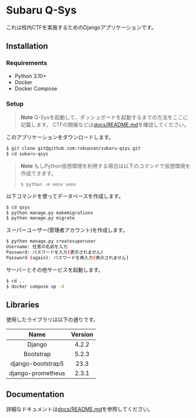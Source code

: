 # Subaru Q-Sys

これは校内CTFを実施するためのDjangoアプリケーションです。

## Installation

### Requirements

- Python 3.10+
- Docker
- Docker Compose

### Setup

> **Note**
> Q-Sysを起動して、ダッシュボードを起動するまでの方法をここに記載します。
> CTFの開催などは[docs/README.md](docs/README.md)を確認してください。

このアプリケーションをダウンロードします。

```bash
$ git clone git@github.com:rokuosan/subaru-qsys.git
$ cd subaru-qsys
```

> **Note**
> もしPython仮想環境を利用する場合は以下のコマンドで仮想環境を作成できます。
> ```
> $ python -m venv venv
> ```

以下コマンドを使ってデータベースを作成します。

```bash
$ cd qsys
$ python manage.py makemigrations
$ python manage.py migrate
```

スーパーユーザー(管理者アカウント)を作成します。

```bash
$ python manage.py createsuperuser
Username: 任意の名前を入力
Password: パスワードを入力(表示されません)
Password (again): パスワードを再入力(表示されません)
```

サーバーとその他サービスを起動します。

```bash
$ cd ..
$ docker compose up -d
```

## Libraries

使用したライブラリは以下の通りです。

| Name | Version |
| :-: | :-: |
| Django | 4.2.2 |
| Bootstrap | 5.2.3 |
| django-bootstrap5 | 23.3 |
| django-prometheus | 2.3.1 |

## Documentation

詳細なドキュメントは[docs/README.md](docs/README.md)を参照してください。
